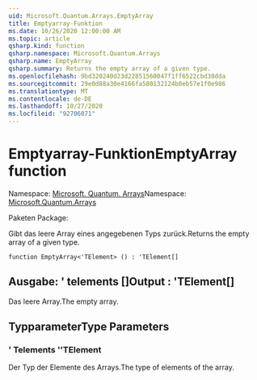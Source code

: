 ```yaml
---
uid: Microsoft.Quantum.Arrays.EmptyArray
title: Emptyarray-Funktion
ms.date: 10/26/2020 12:00:00 AM
ms.topic: article
qsharp.kind: function
qsharp.namespace: Microsoft.Quantum.Arrays
qsharp.name: EmptyArray
qsharp.summary: Returns the empty array of a given type.
ms.openlocfilehash: 9bd320240d23d22851560047f1ff6522cbd38dda
ms.sourcegitcommit: 29e0d88a30e4166fa580132124b0eb57e1f0e986
ms.translationtype: MT
ms.contentlocale: de-DE
ms.lasthandoff: 10/27/2020
ms.locfileid: "92706071"
---
```

# <a name="emptyarray-function"></a><span data-ttu-id="f40f9-102">Emptyarray-Funktion</span><span class="sxs-lookup"><span data-stu-id="f40f9-102">EmptyArray function</span></span>

<span data-ttu-id="f40f9-103">Namespace: [Microsoft. Quantum. Arrays](xref:Microsoft.Quantum.Arrays)</span><span class="sxs-lookup"><span data-stu-id="f40f9-103">Namespace: [Microsoft.Quantum.Arrays](xref:Microsoft.Quantum.Arrays)</span></span>

<span data-ttu-id="f40f9-104">Paketen [](https://nuget.org/packages/)</span><span class="sxs-lookup"><span data-stu-id="f40f9-104">Package: [](https://nuget.org/packages/)</span></span>


<span data-ttu-id="f40f9-105">Gibt das leere Array eines angegebenen Typs zurück.</span><span class="sxs-lookup"><span data-stu-id="f40f9-105">Returns the empty array of a given type.</span></span>

```qsharp
function EmptyArray<'TElement> () : 'TElement[]
```


## <a name="output--telement"></a><span data-ttu-id="f40f9-106">Ausgabe: ' telements []</span><span class="sxs-lookup"><span data-stu-id="f40f9-106">Output : 'TElement[]</span></span>

<span data-ttu-id="f40f9-107">Das leere Array.</span><span class="sxs-lookup"><span data-stu-id="f40f9-107">The empty array.</span></span>

## <a name="type-parameters"></a><span data-ttu-id="f40f9-108">Typparameter</span><span class="sxs-lookup"><span data-stu-id="f40f9-108">Type Parameters</span></span>

### <a name="telement"></a><span data-ttu-id="f40f9-109">' Telements '</span><span class="sxs-lookup"><span data-stu-id="f40f9-109">'TElement</span></span>

<span data-ttu-id="f40f9-110">Der Typ der Elemente des Arrays.</span><span class="sxs-lookup"><span data-stu-id="f40f9-110">The type of elements of the array.</span></span>